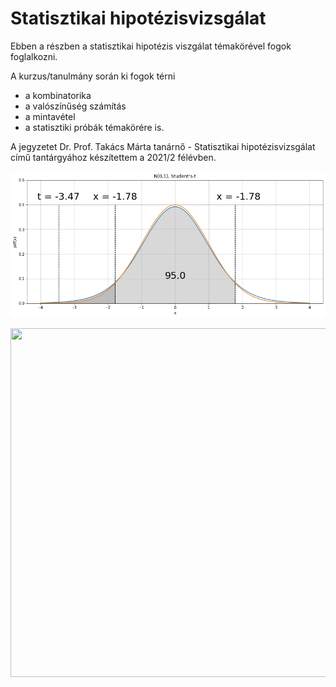# Statisztikai hipotézisvizsgálat

Ebben a részben a statisztikai hipotézis viszgálat témakörével fogok foglalkozni.

A kurzus/tanulmány során ki fogok térni
- a kombinatorika
- a valószínűség számítás
- a mintavétel
- a statisztiki próbák
témakörére is.

A jegyzetet Dr. Prof. Takács Márta tanárnő - Statisztikai hipotézisvizsgálat című tantárgyához készítettem a 2021/2 félévben.


<img src="https://github.com/JoDeMiro/Statistics/blob/main/images/student-eloszlas-1.png?raw=true"></img>

<img src="https://github.com/JoDeMiro/Statistics/blob/main/images/student-eloszlas-2.gif?raw=true" width="683" height="558"></img>
